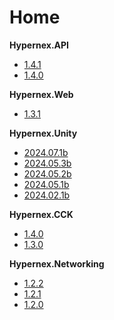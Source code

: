 # Home

**Hypernex.API**

+ [1.4.1](./Hypernex.API/141.md)
+ [1.4.0](./Hypernex.API/140.md)

**Hypernex.Web**

+ [1.3.1](./Hypernex.Web/131.md)

**Hypernex.Unity**

+ [2024.07.1b](./Hypernex.Unity/2024071b.md)
+ [2024.05.3b](./Hypernex.Unity/2024053b.md)
+ [2024.05.2b](./Hypernex.Unity/2024052b.md)
+ [2024.05.1b](./Hypernex.Unity/2024051b.md)
+ [2024.02.1b](./Hypernex.Unity/2024031b.md)

**Hypernex.CCK**

+ [1.4.0](./Hypernex.CCK/140.md)
+ [1.3.0](./Hypernex.CCK/130.md)

**Hypernex.Networking**

+ [1.2.2](./Hypernex.Networking/122.md)
+ [1.2.1](./Hypernex.Networking/121.md)
+ [1.2.0](./Hypernex.Networking/120.md)